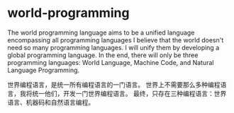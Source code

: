 # world-programming
The world programming language aims to be a unified language encompassing all programming languages
I believe that the world doesn't need so many programming languages. I will unify them by developing a global programming language. In the end, there will only be three programming languages: World Language, Machine Code, and Natural Language Programming.

世界编程语言，是统一所有编程语言的一门语言。
世界上不需要那么多种编程语言，我将统一他们，开发一门世界编程语言。
最终，只存在三种编程语言：世界语言、机器码和自然语言编程。
